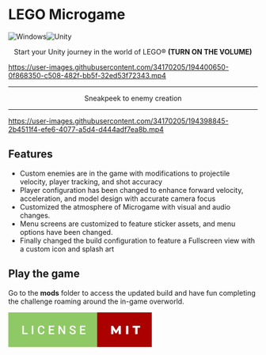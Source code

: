 # LEGO Microgame
![Windows](https://img.shields.io/badge/Windows-0078D6?style=for-the-badge&logo=windows&logoColor=white)![Unity](https://img.shields.io/badge/unity-%23000000.svg?style=for-the-badge&logo=unity&logoColor=white)

<p align="center">Start your Unity journey in the world of LEGO® <b>(TURN ON THE VOLUME)</b></p>



https://user-images.githubusercontent.com/34170205/194400650-0f868350-c508-482f-bb5f-32ed53f72343.mp4





<hr/>
<p align="center"> Sneakpeek to enemy creation </p>
<hr/>

https://user-images.githubusercontent.com/34170205/194398845-2b4511f4-efe6-4077-a5d4-d444adf7ea8b.mp4



    
## Features
- Custom enemies are in the game with modifications to projectile velocity, player tracking, and shot accuracy
- Player configuration has been changed to enhance forward velocity, acceleration, and model design with accurate camera focus
- Customized the atmosphere of Microgame with visual and audio changes.
- Menu screens are customized to feature sticker assets, and menu options have been changed.
- Finally changed the build configuration to feature a Fullscreen view with a custom icon and splash art

## Play the game
Go to the **mods** folder to access the updated build and have fun completing the challenge roaming around the in-game overworld.

[![GitHub license](https://raw.githubusercontent.com/hiverkiya/LEGO-Microgame/main/license.svg)](https://github.com/hiverkiya/LEGO-Microgame/blob/main/LICENSE)
